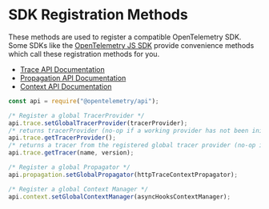 # SDK Registration Methods

These methods are used to register a compatible OpenTelemetry SDK. Some SDKs like the [OpenTelemetry JS SDK][opentelemetry-js] provide convenience methods which call these registration methods for you.

- [Trace API Documentation][trace-api-docs]
- [Propagation API Documentation][propagation-api-docs]
- [Context API Documentation][context-api-docs]

```javascript
const api = require("@opentelemetry/api");

/* Register a global TracerProvider */
api.trace.setGlobalTracerProvider(tracerProvider);
/* returns tracerProvider (no-op if a working provider has not been initialized) */
api.trace.getTracerProvider();
/* returns a tracer from the registered global tracer provider (no-op if a working provider has not been initialized) */
api.trace.getTracer(name, version);

/* Register a global Propagator */
api.propagation.setGlobalPropagator(httpTraceContextPropagator);

/* Register a global Context Manager */
api.context.setGlobalContextManager(asyncHooksContextManager);
```

[opentelemetry-js]: https://github.com/open-telemetry/opentelemetry-js
[trace-api-docs]: https://open-telemetry.github.io/opentelemetry-js/classes/_opentelemetry_sdk-node.api.TraceAPI.html
[propagation-api-docs]: https://open-telemetry.github.io/opentelemetry-js/classes/_opentelemetry_sdk-node.api.PropagationAPI.html
[context-api-docs]: https://open-telemetry.github.io/opentelemetry-js/classes/_opentelemetry_sdk-node.api.ContextAPI.html
